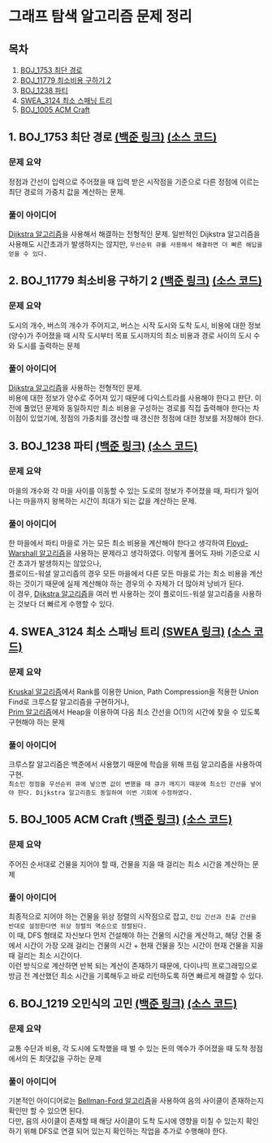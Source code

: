 # 그래프 탐색 알고리즘 문제 정리

## 목차

1. [BOJ_1753 최단 경로](#1-boj_1753-최단-경로-백준-링크-소스-코드)
2. [BOJ_11779 최소비용 구하기 2](#2-boj_11779-최소비용-구하기-2-백준-링크-소스-코드)
3. [BOJ_1238 파티](#3-boj_1238-파티-백준-링크-소스-코드)
4. [SWEA_3124 최소 스패닝 트리](#4-swea_3124-최소-스패닝-트리-swea-링크-소스-코드)
5. [BOJ_1005 ACM Craft](#5-boj_1005-acm-craft-백준-링크-소스-코드)

## 1. BOJ_1753 최단 경로 [(백준 링크)](https://www.acmicpc.net/problem/1753) [(소스 코드)](https://github.com/rldnjs7723/CodingTest/blob/main/BOJ/1000/Main_1753.java)

### 문제 요약

정점과 간선이 입력으로 주어졌을 때 입력 받은 시작점을 기준으로 다른 정점에 이르는 최단 경로의 가중치 값을 계산하는 문제.

### 풀이 아이디어

[Dijkstra 알고리즘](https://github.com/rldnjs7723/CodingTest/#dijkstra-다익스트라-알고리즘)을 사용해서 해결하는 전형적인 문제. 일반적인 Dijkstra 알고리즘을 사용해도 시간초과가 발생하지는 않지만, `우선순위 큐를 사용해서 해결하면 더 빠른 해답을 얻을 수 있다.`

## 2. BOJ_11779 최소비용 구하기 2 [(백준 링크)](https://www.acmicpc.net/problem/11779) [(소스 코드)](https://github.com/rldnjs7723/CodingTest/blob/main/BOJ/11000/Main_11779.java)

### 문제 요약

도시의 개수, 버스의 개수가 주어지고, 버스는 시작 도시와 도착 도시, 비용에 대한 정보 (양수)가 주어졌을 때 시작 도시부터 목표 도시까지의 최소 비용과 경로 사이의 도시 수와 도시를 출력하는 문제

### 풀이 아이디어

[Dijkstra 알고리즘](https://github.com/rldnjs7723/CodingTest/#dijkstra-다익스트라-알고리즘)을 사용하는 전형적인 문제.  
비용에 대한 정보가 양수로 주어져 있기 때문에 다익스트라를 사용해야 한다고 판단. 이전에 풀었던 문제와 동일하지만 최소 비용을 구성하는 경로를 직접 출력해야 한다는 차이점이 있었기에, 정점의 가중치를 갱신할 때 갱신한 정점에 대한 정보를 저장해야 한다.

## 3. BOJ_1238 파티 [(백준 링크)](https://www.acmicpc.net/problem/1238) [(소스 코드)](https://github.com/rldnjs7723/CodingTest/blob/main/BOJ/1000/Main_1238.java)

### 문제 요약

마을의 개수와 각 마을 사이를 이동할 수 있는 도로의 정보가 주어졌을 때, 파티가 일어나는 마을까지 왕복하는 시간이 최대가 되는 값을 계산하는 문제.

### 풀이 아이디어

한 마을에서 파티 마을로 가는 모든 최소 비용을 계산해야 한다고 생각하여 [Floyd-Warshall 알고리즘](https://github.com/rldnjs7723/CodingTest/#floyd-warshall-플로이드-워셜-알고리즘)을 사용하는 문제라고 생각하였다. 이렇게 풀어도 자바 기준으로 시간 초과가 발생하지는 않았으나,  
플로이드-워셜 알고리즘의 경우 모든 마을에서 다른 모든 마을로 가는 최소 비용을 계산하는 것이기 때문에 실제 계산해야 하는 경우의 수 자체가 더 많아져 낭비가 된다.  
이 경우, [Dijkstra 알고리즘](https://github.com/rldnjs7723/CodingTest/#dijkstra-다익스트라-알고리즘)을 여러 번 사용하는 것이 플로이드-워셜 알고리즘을 사용하는 것보다 더 빠르게 수행할 수 있다.

## 4. SWEA_3124 최소 스패닝 트리 [(SWEA 링크)](https://swexpertacademy.com/main/code/problem/problemDetail.do?contestProbId=AV_mSnmKUckDFAWb) [(소스 코드)](https://github.com/rldnjs7723/CodingTest/blob/main/SWEA/3000/Solution_3124.java)

### 문제 요약

[Kruskal 알고리즘](https://github.com/rldnjs7723/CodingTest#1-kruskal-%ED%81%AC%EB%A3%A8%EC%8A%A4%EC%B9%BC-%EC%95%8C%EA%B3%A0%EB%A6%AC%EC%A6%98)에서 Rank를 이용한 Union, Path Compression을 적용한 Union Find로 크루스칼 알고리즘을 구현하거나,  
[Prim 알고리즘](https://github.com/rldnjs7723/CodingTest#2-prim-%ED%94%84%EB%A6%BC-%EC%95%8C%EA%B3%A0%EB%A6%AC%EC%A6%98)에서 Heap을 이용하여 다음 최소 간선을 O(1)의 시간에 찾을 수 있도록 구현해야 하는 문제

### 풀이 아이디어

크루스칼 알고리즘은 백준에서 사용했기 때문에 학습을 위해 프림 알고리즘을 사용하여 구현.  
`최소인 정점을 우선순위 큐에 넣으면 값이 변했을 때 큐가 깨지기 때문에 최소인 간선을 넣어야 한다. Dijkstra 알고리즘도 동일하여 이번 기회에 수정하였다.`

## 5. BOJ_1005 ACM Craft [(백준 링크)](https://www.acmicpc.net/problem/1005) [(소스 코드)](https://github.com/rldnjs7723/CodingTest/blob/main/BOJ/1000/Main_1005.java)

### 문제 요약

주어진 순서대로 건물을 지어야 할 때, 건물을 지을 때 걸리는 최소 시간을 계산하는 문제

### 풀이 아이디어

최종적으로 지어야 하는 건물을 위상 정렬의 시작점으로 잡고, `진입 간선과 진출 간선을 반대로 설정한다면 위상 정렬의 역순으로 정렬된다.`  
이 때, DFS 형태로 자신보다 먼저 건설해야 하는 건물의 시간을 계산하고, 해당 건물 중에서 시간이 가장 오래 걸리는 건물의 시간 + 현재 건물을 짓는 시간이 현재 건물을 지을 때 걸리는 최소 시간이다.  
이런 방식으로 계산하면 반복 되는 계산이 존재하기 때문에, 다이나믹 프로그래밍으로 방금 전 계산했던 최소 시간을 기록해두고 바로 리턴하도록 하면 빠르게 해결할 수 있다.

## 6. BOJ_1219 오민식의 고민 [(백준 링크)](https://www.acmicpc.net/problem/1219) [(소스 코드)](https://github.com/rldnjs7723/CodingTest/blob/main/BOJ/1000/Main_1219.java)

### 문제 요약

교통 수단과 비용, 각 도시에 도착했을 때 벌 수 있는 돈의 액수가 주어졌을 때 도착 정점에서의 돈 최댓값을 구하는 문제

### 풀이 아이디어

기본적인 아이디어로는 [Bellman-Ford 알고리즘](https://github.com/rldnjs7723/CodingTest#bellman-ford-%EB%B0%B8%EB%A7%8C-%ED%8F%AC%EB%93%9C-%EC%95%8C%EA%B3%A0%EB%A6%AC%EC%A6%98)을 사용하여 음의 사이클이 존재하는지 확인만 할 수 있으면 된다.  
다만, 음의 사이클이 존재할 때 해당 사이클이 도착 도시에 영향을 미칠 수 있는지 확인하기 위해 DFS로 연결 되어 있는지 확인하는 작업을 추가로 수행해야 한다.

